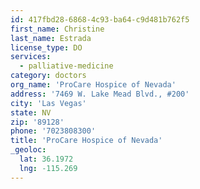 ```yaml
---
id: 417fbd28-6868-4c93-ba64-c9d481b762f5
first_name: Christine
last_name: Estrada
license_type: DO
services:
  - palliative-medicine
category: doctors
org_name: 'ProCare Hospice of Nevada'
address: '7469 W. Lake Mead Blvd., #200'
city: 'Las Vegas'
state: NV
zip: '89128'
phone: '7023808300'
title: 'ProCare Hospice of Nevada'
_geoloc:
  lat: 36.1972
  lng: -115.269
---
```

